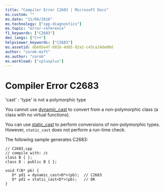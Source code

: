 ```yaml
---
title: "Compiler Error C2683 | Microsoft Docs"
ms.custom: ""
ms.date: "11/04/2016"
ms.technology: ["cpp-diagnostics"]
ms.topic: "error-reference"
f1_keywords: ["C2683"]
dev_langs: ["C++"]
helpviewer_keywords: ["C2683"]
ms.assetid: db605e4f-601b-4d05-92a1-c43ca24de08d
author: "corob-msft"
ms.author: "corob"
ms.workload: ["cplusplus"]
---
```

# Compiler Error C2683
'cast' : 'type' is not a polymorphic type  
  
 You cannot use [dynamic_cast](../../cpp/dynamic-cast-operator.md) to convert from a non-polymorphic class (a class with no virtual functions).  
  
 You can use [static_cast](../../cpp/static-cast-operator.md) to perform conversions of non-polymorphic types. However, `static_cast` does not perform a run-time check.  
  
 The following sample generates C2683:  
  
```  
// C2683.cpp  
// compile with: /c  
class B { };  
class D : public B { };  
  
void f(B* pb) {  
   D* pd1 = dynamic_cast<D*>(pb);  // C2683  
   D* pd1 = static_cast<D*>(pb);   // OK  
}  
```